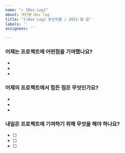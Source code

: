 ```yaml
---
name: "✍️ [Dev Log]"
about: 개인별 dev log
title: "[✍️Dev Log] 본인이름 / 2021-월-일"
labels: ''
assignees: ''

---
```


### 어제는 프로젝트에 어떤점을 기여했나요?
*
*
*


### 어제의 프로젝트에서 힘든 점은 무엇인가요?
*
*
*

### 내일은 프로젝트에 기여하기 위해 무엇을 해야 하나요?
- [ ] 
- [ ]
- [ ]

